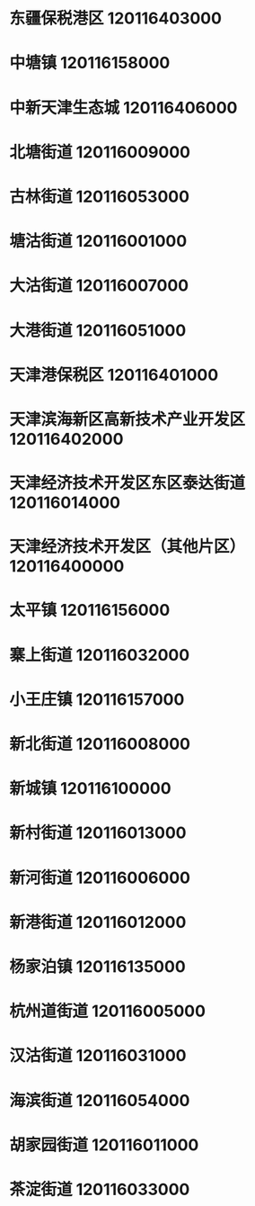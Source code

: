 # 东疆保税港区 120116403000
# 中塘镇 120116158000
# 中新天津生态城 120116406000
# 北塘街道 120116009000
# 古林街道 120116053000
# 塘沽街道 120116001000
# 大沽街道 120116007000
# 大港街道 120116051000
# 天津港保税区 120116401000
# 天津滨海新区高新技术产业开发区 120116402000
# 天津经济技术开发区东区泰达街道 120116014000
# 天津经济技术开发区（其他片区） 120116400000
# 太平镇 120116156000
# 寨上街道 120116032000
# 小王庄镇 120116157000
# 新北街道 120116008000
# 新城镇 120116100000
# 新村街道 120116013000
# 新河街道 120116006000
# 新港街道 120116012000
# 杨家泊镇 120116135000
# 杭州道街道 120116005000
# 汉沽街道 120116031000
# 海滨街道 120116054000
# 胡家园街道 120116011000
# 茶淀街道 120116033000
